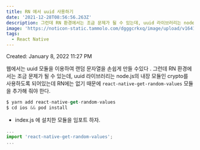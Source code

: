```yaml
---
title: RN 에서 uuid 사용하기
date: '2021-12-28T08:56:56.263Z'
description: 그런데 RN 환경에서는 조금 문제가 될 수 있는데, uuid 라이브러리는 node.js의 내장 모듈인 crypto를 사용하도록 되어...
image: 'https://noticon-static.tammolo.com/dgggcrkxq/image/upload/v1641910411/tlog/cover/rn_cks99r.png'
tags:
  - React Native
---
```


Created: January 8, 2022 11:27 PM

웹에서는 uuid 모듈을 이용하여 랜덤 문자열을 손쉽게 만들 수있다 . 그런데 RN 환경에서는 조금 문제가 될 수 있는데, uuid 라이브러리는 node.js의 내장 모듈인 crypto를 사용하도록 되어있는데 RN에는 없기 때문에 `react-native-get-random-values` 모듈을 추가해 줘야 한다.

```jsx
$ yarn add react-native-get-random-values
$ cd ios && pod install
```

- index.js 에 설치한 모듈을 임포트 하자.

```jsx
...
import 'react-native-get-random-values';
...
```